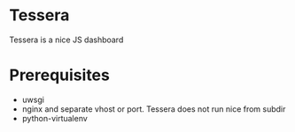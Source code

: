 # Tessera
Tessera is a nice JS dashboard

# Prerequisites
 * uwsgi
 * nginx and separate vhost or port. Tessera does not run nice from subdir
 * python-virtualenv
